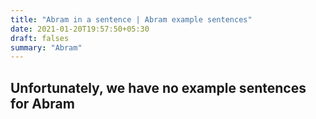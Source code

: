 ```yaml
---
title: "Abram in a sentence | Abram example sentences"
date: 2021-01-20T19:57:50+05:30
draft: falses
summary: "Abram"
---
```

## Unfortunately, we have no example sentences for Abram                 
